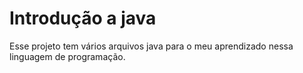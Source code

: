# Introdução a java 
Esse projeto tem vários arquivos java para o meu aprendizado nessa linguagem de programação.